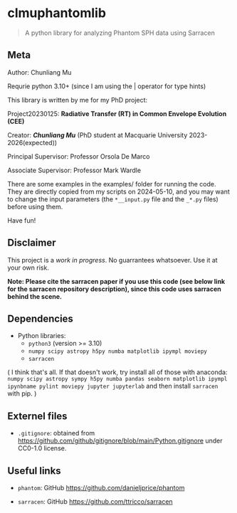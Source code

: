 # clmuphantomlib

> A python library for analyzing Phantom SPH data using Sarracen


## Meta

Author: Chunliang Mu

Requrie python 3.10+ (since I am using the | operator for type hints)


This library is written by me for my PhD project:

Project20230125: **Radiative Transfer (RT) in Common Envelope Evolution (CEE)**


Creator: ***Chunliang Mu*** (PhD student at Macquarie University 2023-2026(expected))

Principal Supervisor: Professor Orsola De Marco

Associate Supervisor: Professor Mark Wardle



There are some examples in the examples/ folder for running the code.
They are directly copied from my scripts on 2024-05-10,
and you may want to change the input parameters (the `*__input.py` file and the `_*.py` files)
before using them.

Have fun!


## Disclaimer

This project is a *work in progress*.
No guarrantees whatsoever.
Use it at your own risk.

**Note: Please cite the sarracen paper if you use this code (see below link for the sarracen repository description), since this code uses sarracen behind the scene.**




## Dependencies

- Python libraries:
	- `python3` (version >= 3.10)
	- `numpy scipy astropy h5py numba matplotlib ipympl moviepy`
	- `sarracen`

(
I think that's all.
If that doesn't work, try install all of those with anaconda:
`numpy scipy astropy sympy h5py numba pandas seaborn matplotlib ipympl ipynbname pylint moviepy jupyter jupyterlab`
and then install `sarracen` with pip.
)




## Externel files

- `.gitignore`: obtained from https://github.com/github/gitignore/blob/main/Python.gitignore under CC0-1.0 license.




## Useful links

- `phantom`: GitHub https://github.com/danieljprice/phantom

- `sarracen`: GitHub https://github.com/ttricco/sarracen
